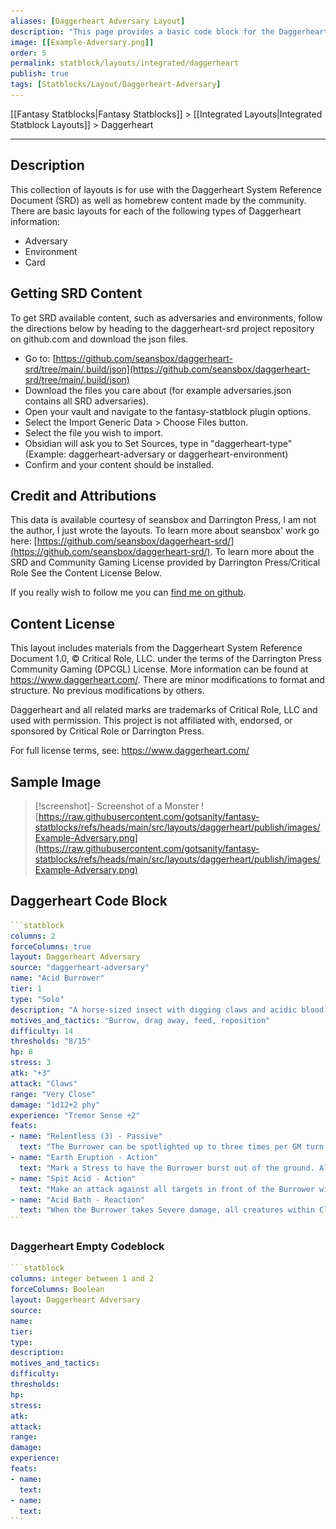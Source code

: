 ```yaml
---
aliases: [Daggerheart Adversary Layout]
description: "This page provides a basic code block for the Daggerheart Adversary Layout included within Fantasy Statblocks."
image: [[Example-Adversary.png]]
order: 5
permalink: statblock/layouts/integrated/daggerheart
publish: true
tags: [Statblocks/Layout/Daggerheart-Adversary]
---
```


[[Fantasy Statblocks|Fantasy Statblocks]] > [[Integrated Layouts|Integrated Statblock Layouts]] > Daggerheart

---

## Description

This collection of layouts is for use with the Daggerheart System Reference Document (SRD) as well as homebrew content made by the community. There are basic layouts for each of the following types of Daggerheart information:

- Adversary
- Environment
- Card

## Getting SRD Content

To get SRD available content, such as adversaries and environments, follow the directions below by heading to the daggerheart-srd project repository on github.com and download the json files.

- Go to: [https://github.com/seansbox/daggerheart-srd/tree/main/.build/json](https://github.com/seansbox/daggerheart-srd/tree/main/.build/json)
- Download the files you care about (for example adversaries.json contains all SRD adversaries).
- Open your vault and navigate to the fantasy-statblock plugin options.
- Select the Import Generic Data > Choose Files button.
- Select the file you wish to import.
- Obsidian will ask you to Set Sources, type in "daggerheart-type" (Example: daggerheart-adversary or daggerheart-environment)
- Confirm and your content should be installed.

## Credit and Attributions

This data is available courtesy of seansbox and Darrington Press, I am not the author, I just wrote the layouts. To learn more about seansbox' work go here: [https://github.com/seansbox/daggerheart-srd/](https://github.com/seansbox/daggerheart-srd/). To learn more about the SRD and Community Gaming License provided by Darrington Press/Critical Role See the Content License Below.

If you really wish to follow me you can [find me on github](https://github.com/gotsanity).

## Content License

This layout includes materials from the Daggerheart System Reference Document 1.0, © Critical Role, LLC. under the terms of the Darrington Press Community Gaming (DPCGL) License. More information can be found at https://www.daggerheart.com/. There are minor modifications to format and structure. No previous modifications by others.

Daggerheart and all related marks are trademarks of Critical Role, LLC and used with permission. This project is not affiliated with, endorsed, or sponsored by Critical Role or Darrington Press.

For full license terms, see: https://www.daggerheart.com/


## Sample Image

>[!screenshot]- Screenshot of a Monster
> ![https://raw.githubusercontent.com/gotsanity/fantasy-statblocks/refs/heads/main/src/layouts/daggerheart/publish/images/Example-Adversary.png](https://raw.githubusercontent.com/gotsanity/fantasy-statblocks/refs/heads/main/src/layouts/daggerheart/publish/images/Example-Adversary.png) 

## Daggerheart Code Block

````yaml
```statblock
columns: 2
forceColumns: true
layout: Daggerheart Adversary
source: "daggerheart-adversary"
name: "Acid Burrower"
tier: 1
type: "Solo"
description: "A horse-sized insect with digging claws and acidic blood."
motives_and_tactics: "Burrow, drag away, feed, reposition"
difficulty: 14
thresholds: "8/15"
hp: 8
stress: 3
atk: "+3"
attack: "Claws"
range: "Very Close"
damage: "1d12+2 phy"
experience: "Tremor Sense +2"
feats:
- name: "Relentless (3) - Passive"
  text: "The Burrower can be spotlighted up to three times per GM turn. Spend Fear as usual to spotlight them."
- name: "Earth Eruption - Action"
  text: "Mark a Stress to have the Burrower burst out of the ground. All creatures within Very Close range must succeed on an Agility Reaction Roll or be knocked over, making them Vulnerable until they next act."
- name: "Spit Acid - Action"
  text: "Make an attack against all targets in front of the Burrower within Close range. Targets the Burrower succeeds against take 2d6 physical damage and must mark an Armor Slot without receiving its benefits (they can still use armor to reduce the damage). If they can’t mark an Armor Slot, they must mark an additional HP and you gain a Fear."
- name: "Acid Bath - Reaction"
  text: "When the Burrower takes Severe damage, all creatures within Close range are bathed in their acidic blood, taking 1d10 physical damage. This splash covers the ground within Very Close range with blood, and all creatures other than the Burrower who move through it take 1d6 physical damage."
```
````


### Daggerheart Empty Codeblock

````yaml
```statblock
columns: integer between 1 and 2
forceColumns: Boolean
layout: Daggerheart Adversary
source: 
name: 
tier:
type:
description:
motives_and_tactics:
difficulty:
thresholds:
hp:
stress:
atk:
attack:
range:
damage:
experience:
feats:
- name:
  text:
- name:
  text:
```
````
